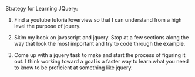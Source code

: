Strategy for Learning JQuery:
1. Find a youtube tutorial/overview so that I can understand from a high level the purpose of jquery.

2. Skim my book on javascript and jquery. Stop at a few sections along the way that look the most important and try to code through the example.

3. Come up with a jquery task to make and start the process of figuring it out. I think working toward a goal is a faster way to learn what you need to know to be proficient at something like jquery.